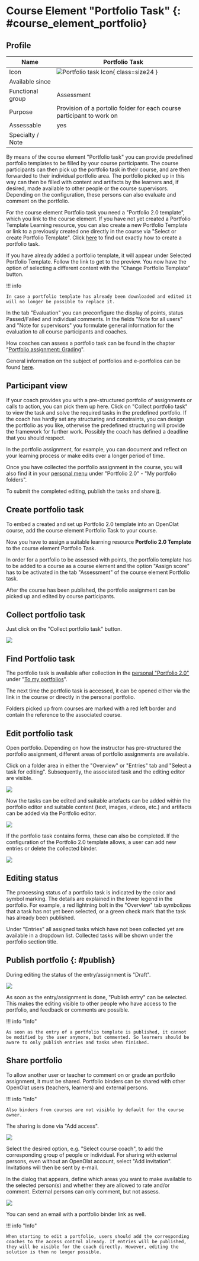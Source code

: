 # Course Element "Portfolio Task" {: #course_element_portfolio}


## Profile

Name | Portfolio Task
---------|----------
Icon | ![Portfolio task Icon](assets/portfolio_434343_64.png){ class=size24 }
Available since | 
Functional group | Assessment
Purpose | Provision of a portolio folder for each course participant to work on
Assessable | yes
Specialty / Note |


By means of the course element "Portfolio task" you can provide predefined portfolio templates to be filled by your course participants. The course participants can then pick up the portfolio task in their course, and are then forwarded to their individual portfolio area. The portfolio picked up in this way can then be filled with content and artifacts by the learners and, if desired, made available to other people or the course supervisors. Depending on the configuration, these persons can also evaluate and comment on the portfolio.

For the course element Portfolio task you need a "Portfolio 2.0 template", which you link to the course element. If you have not yet created a Portfolio Template Learning resource, you can also create a new Portfolio Template or link to a previously created one directly in the course via "Select or create Portfolio Template".  Click [here](../learningresources/Creating_Portfolio_Tasks.md) to find out exactly how to create a portfolio task.

If you have already added a portfolio template, it will appear under Selected Portfolio Template. Follow the link to get to the preview. You now have the option of selecting a different content with the "Change Portfolio Template" button.

!!! info

    In case a portfolio template has already been downloaded and edited it will no longer be possible to replace it.

In the tab "Evaluation" you can preconfigure the display of points, status Passed/Failed and individual comments. In the fields "Note for all users" and "Note for supervisors" you formulate general information for the evaluation to all course participants and coaches.

How coaches can assess a portfolio task can be found in the chapter "[Portfolio assignment: Grading](../learningresources/Portfolio_assignment_Grading.md)".

General information on the subject of portfolios and e-portfolios can be found [here](../area_modules/index.md).

## Participant view

If your coach provides you with a pre-structured portfolio of assignments or calls to action, you can pick them up here. Click on "Collect portfolio task" to view the task and solve the required tasks in the predefined portfolio. If the coach has hardly set any structuring and constraints, you can design the portfolio as you like, otherwise the predefined structuring will provide the framework for further work. Possibly the coach has defined a deadline that you should respect.

In the portfolio assignment, for example, you can document and reflect on your learning process or make edits over a longer period of time.

Once you have collected the portfolio assignment in the course, you will also find it in your [personal menu](../personal_menu/Personal_Tools.md) under "Portfolio 2.0" - "My portfolio folders".

To submit the completed editing, publish the tasks and share [it](../area_modules/Shared_by_me.md).

## Create portfolio task

To embed a created and set up Portfolio 2.0 template into an OpenOlat course, add the course element Portfolio Task to your course.  
  
Now you have to assign a suitable learning resource **Portfolio 2.0 Template** to the course element Portfolio Task.
  
In order for a portfolio to be assessed with points, the portfolio template has to be added to a course as a course element and the option "Assign score" has to be activated in the tab "Assessment" of the course element Portfolio task.

After the course has been published, the portfolio assignment can be picked up and edited by course participants.

## Collect portfolio task

Just click on the "Collect portfolio task" button.

![](assets/pf_course_collect_assigment_EN.png)

## Find Portfolio task

The portfolio task is available after collection in the [personal "Portfolio 2.0"](../personal_menu/Personal_Tools.md/#portfolio-20) under "[To my portfolios](../area_modules/My_portfolio_binders.md)".  

The next time the portfolio task is accessed, it can be opened either via the link in the course or directly in the personal portfolio.

Folders picked up from courses are marked with a red left border and contain the reference to the associated course.
  
## Edit portfolio task  

Open portfolio. Depending on how the instructor has pre-structured the portfolio assignment, different areas of portfolio assignments are available. 

Click on a folder area in either the "Overview" or "Entries" tab and "Select a task for editing". Subsequently, the associated task and the editing editor are visible.

![](assets/3e_portfolio.png)

Now the tasks can be edited and suitable artefacts can be added within the portfolio editor and suitable content (text, images, videos, etc.) and artifacts can be added via the Portfolio editor.

![](assets/5_Portfolio.png)

If the portfolio task contains forms, these can also be completed. If the configuration of the Portfolio 2.0 template allows, a user can add new
entries or delete the collected binder.

![](assets/5_Portfolio.png)

## Editing status

The processing status of a portfolio task is indicated by the color and symbol marking. The details are explained in the lower legend in the portfolio. For example, a red lightning bolt in the "Overview" tab symbolizes that a task has not yet been selected, or a green check mark that the task has already been published.

Under "Entries" all assigned tasks which have not been collected yet are available in a dropdown list. Collected tasks will be shown under the portfolio section title.

## Publish portfolio {: #publish}
  
During editing the status of the entry/assignment is "Draft".
  
![](assets/pf_entry_publish_EN.png)

As soon as the entry/assignment is done, "Publish entry" can be selected. This makes the editing visible to other people who have access to the portfolio, and feedback or comments are possible.

!!! info "Info"

    As soon as the entry of a portfolio template is published, it cannot be modified by the user anymore, but commented. So learners should be aware to only publish entries and tasks when finished.

## Share portfolio
  
To allow another user or teacher to comment on or grade an portfolio assignment, it must be shared. Portfolio binders can be shared with other OpenOlat users (teachers, learners) and external persons.

!!! info "Info"

    Also binders from courses are not visible by default for the course owner.

The sharing is done via "Add access".

![](assets/portfolio_access_control.png)

Select the desired option, e.g. "Select course coach", to add the corresponding group of people or individual. For sharing with external persons, even without an OpenOlat account, select "Add invitation". Invitations will then be sent by e-mail.

In the dialog that appears, define which areas you want to make available to the selected person(s) and whether they are allowed to rate and/or comment. External persons can only comment, but not assess.

![](assets/pf_access_control_rights_EN.png)

You can send an email with a portfolio binder link as well.  

!!! info  "Info"

    When starting to edit a portfolio, users should add the corresponding coaches to the access control already. If entries will be published, they will be visible for the coach directly. However, editing the solution is then no longer possible.
